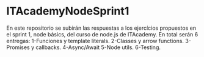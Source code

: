 # ITAcademyNodeSprint1

En este repositorio se subirán las respuestas a los ejercícios propuestos en el sprint 1, node básics, del curso de node.js de ITAcademy.
En total serán 6 entregas:
1-Funciones y template literals.
2-Classes y arrow functions.
3-Promises y callbacks.
4-Async/Await
5-Node utils.
6-Testing.
